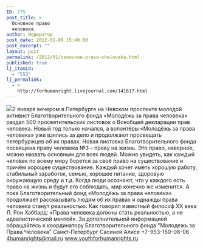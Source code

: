 ```yaml
---
ID: 775
post_title: >
  Основное право
  человека.
author: Модератор
post_date: 2012-01-09 15:40:00
post_excerpt: ""
layout: post
permalink: /2012/01/osnovnoe-pravo-cheloveka.html
published: true
lj_itemid:
  - "553"
lj_permalink:
  - >
    http://forhumanright.livejournal.com/141617.html
---
```

<img src="http://cs5338.vk.com/u132145096/132409092/x_5b26039f.jpg" />2 января вечером в Петербурге на Невском проспекте молодой активист Благотворительного фонда «Молодёжь за права человека» раздал 500 просветительских листовок о Всеобщей декларации прав человека. 
Новый год только начался, а волонтёры «Молодёжь за права человека» уже взялись за дело и продолжают просвещать петербуржцев об их правах. Новая листовка Благотворительного фонда посвящена праву человека №3 – праву на жизнь. Это право, наверное, можно назвать основным для всех людей. Можно увидеть, как каждый человек по всему миру борется за своё право на существование и причём хорошее существование. Каждый хочет иметь хорошую работу, стабильный заработок, семью, хорошее питание, здоровую окружающую среду и т.д. Когда люди осознают, что у каждого есть право на жизнь и будут его соблюдать, мир конечно же изменится.
А пока Благотворительный фонд «Молодёжь за права человека» продолжает рассказывать людям об их правах и однажды права человека станут реальностью. Как говорил известный философ ХХ века Л. Рон Хаббард: «Права человека должны стать реальностью, а не идеалистической мечтой».
За дополнительной информацией обращайтесь к координатору
Благотворительного фонда
"Молодежь за Права Человека" Санкт-Петербург 
Сасиной Алисе 
+7-953-150-08-06 
4humanrights@mail.ru
www.youthforhumanrights.ru